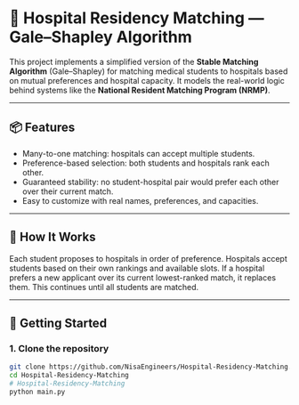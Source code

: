 # 🏥 Hospital Residency Matching — Gale–Shapley Algorithm

This project implements a simplified version of the **Stable Matching Algorithm** (Gale–Shapley) for matching medical students to hospitals based on mutual preferences and hospital capacity. It models the real-world logic behind systems like the **National Resident Matching Program (NRMP)**.

---

## 📦 Features

- Many-to-one matching: hospitals can accept multiple students.
- Preference-based selection: both students and hospitals rank each other.
- Guaranteed stability: no student-hospital pair would prefer each other over their current match.
- Easy to customize with real names, preferences, and capacities.

---

## 🧠 How It Works

Each student proposes to hospitals in order of preference. Hospitals accept students based on their own rankings and available slots. If a hospital prefers a new applicant over its current lowest-ranked match, it replaces them. This continues until all students are matched.

---

## 🚀 Getting Started

### 1. Clone the repository

```bash
git clone https://github.com/NisaEngineers/Hospital-Residency-Matching.git
cd Hospital-Residency-Matching
# Hospital-Residency-Matching
python main.py
```
